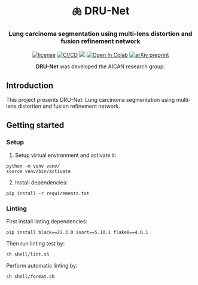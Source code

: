 <div align="center">
<h1 align="center">🫁 DRU-Net </h1>
<h3 align="center">Lung carcinoma segmentation using multi-lens distortion and fusion refinement network</h3>

[![license](https://img.shields.io/github/license/DAVFoundation/captain-n3m0.svg?style=flat-square)](https://github.com/AICAN-Research/DRU-Net/blob/main/LICENSE.md)
[![CI/CD](https://github.com/AICAN-Research/DRU-Net/actions/workflows/deploy.yml/badge.svg)](https://github.com/AICAN-Research/DRU-Net/actions/workflows/linting.yml)
<a target="_blank" href="https://huggingface.co/spaces/andreped/AeroPath"><img src="https://img.shields.io/badge/🤗%20Hugging%20Face-Spaces-yellow.svg"></a>
<a href="https://github.com/AICAN-Research/DRU-Net/blob/main/notebooks/TrainingOnWSIPatches.ipynb" target="_parent"><img src="https://colab.research.google.com/assets/colab-badge.svg" alt="Open In Colab"/></a>
[![arXiv preprint](https://img.shields.io/badge/arXiv-preprint-D12424)](
https://doi.org/10.48550/arXiv.2406.14287)

**DRU-Net** was developed the AICAN research group.

</div>

## Introduction

This project presents DRU-Net: Lung carcinoma segmentation using multi-lens distortion and fusion refinement network.

## Getting started

### Setup

1. Setup virtual environment and activate it:

```
python -m venv venv/
source venv/bin/activate
```

2. Install dependencies:

```
pip install -r requirements.txt
```

### Linting

First install linting dependencies:

```
pip install black==22.3.0 isort==5.10.1 flake8==4.0.1
```

Then run linting test by:

```
sh shell/lint.sh
```

Perform automatic linting by:

```
sh shell/format.sh
```
